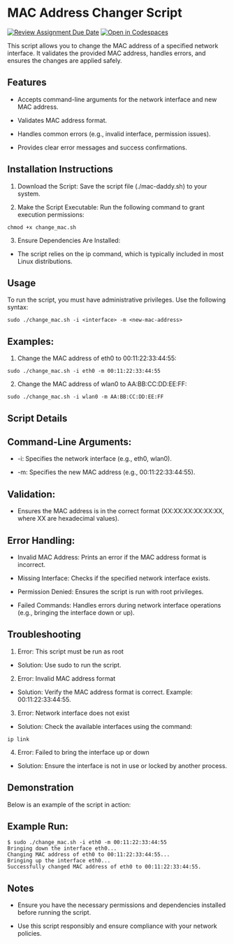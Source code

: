 # MAC Address Changer Script

[![Review Assignment Due Date](https://classroom.github.com/assets/deadline-readme-button-22041afd0340ce965d47ae6ef1cefeee28c7c493a6346c4f15d667ab976d596c.svg)](https://classroom.github.com/a/tp86o73G)
[![Open in Codespaces](https://classroom.github.com/assets/launch-codespace-2972f46106e565e64193e422d61a12cf1da4916b45550586e14ef0a7c637dd04.svg)](https://classroom.github.com/open-in-codespaces?assignment_repo_id=17743676)



This script allows you to change the MAC address of a specified network interface. It validates the provided MAC address, handles errors, and ensures the changes are applied safely.

## Features

- Accepts command-line arguments for the network interface and new MAC address.

- Validates MAC address format.

- Handles common errors (e.g., invalid interface, permission issues).

- Provides clear error messages and success confirmations.

## Installation Instructions

1. Download the Script:
Save the script file (./mac-daddy.sh) to your system.

2. Make the Script Executable:
Run the following command to grant execution permissions:

```
chmod +x change_mac.sh
```

3. Ensure Dependencies Are Installed:

 - The script relies on the ip command, which is typically included in most Linux distributions.

## Usage

To run the script, you must have administrative privileges. Use the following syntax:

```
sudo ./change_mac.sh -i <interface> -m <new-mac-address>
```

## Examples:

1. Change the MAC address of eth0 to 00:11:22:33:44:55:

```
sudo ./change_mac.sh -i eth0 -m 00:11:22:33:44:55
```

2. Change the MAC address of wlan0 to AA:BB:CC:DD:EE:FF:

```
sudo ./change_mac.sh -i wlan0 -m AA:BB:CC:DD:EE:FF
```

## Script Details

## Command-Line Arguments:

- -i: Specifies the network interface (e.g., eth0, wlan0).

- -m: Specifies the new MAC address (e.g., 00:11:22:33:44:55).

## Validation:

- Ensures the MAC address is in the correct format (XX:XX:XX:XX:XX:XX, where XX are hexadecimal values).

## Error Handling:

- Invalid MAC Address: Prints an error if the MAC address format is incorrect.

- Missing Interface: Checks if the specified network interface exists.

- Permission Denied: Ensures the script is run with root privileges.

- Failed Commands: Handles errors during network interface operations (e.g., bringing the interface down or up).

## Troubleshooting

1. Error: This script must be run as root

- Solution: Use sudo to run the script.

2. Error: Invalid MAC address format

- Solution: Verify the MAC address format is correct. Example: 00:11:22:33:44:55.

3. Error: Network interface does not exist

- Solution: Check the available interfaces using the command:

```
ip link
```

4. Error: Failed to bring the interface up or down

- Solution: Ensure the interface is not in use or locked by another process.

## Demonstration

Below is an example of the script in action:

## Example Run:
```
$ sudo ./change_mac.sh -i eth0 -m 00:11:22:33:44:55
Bringing down the interface eth0...
Changing MAC address of eth0 to 00:11:22:33:44:55...
Bringing up the interface eth0...
Successfully changed MAC address of eth0 to 00:11:22:33:44:55.
```

## Notes

- Ensure you have the necessary permissions and dependencies installed before running the script.

- Use this script responsibly and ensure compliance with your network policies.

